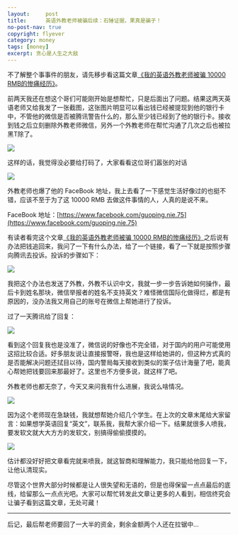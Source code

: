 ```yaml
---
layout:     post
title:      英语外教老师被骗后续：石锤证据，果真是骗子！
no-post-nav: true
copyright: flyever
category: money
tags: [money]
excerpt: 贪心是人生之大敌
---
```


不了解整个事事件的朋友，请先移步看这篇文章[《我的英语外教老师被骗 10000 RMB的惨痛经历》](http://www.ityouknow.com/life/2018/10/22/english-teacher-10000-rmb.html)。

前两天我还在想这个哥们可能刚开始是想帮忙，只是后面出了问题。结果这两天英语老师又给我发了一张截图，这张图片明显可以看出钱已经被提现到他的银行卡中，不管他的微信是否被腾讯警告什么的，那么至少钱已经到了他的银行卡。接收到钱之后立刻删除外教老师微信，另外一个外教老师在帮忙沟通了几次之后也被拉黑T除了。

![](http://www.itmind.net/assets/images/2018/life/tx.jpg)

这样的话，我觉得没必要给打码了，大家看看这位哥们嚣张的对话

![](http://www.itmind.net/assets/images/2018/life/dh1.png)

外教老师也爆了他的 FaceBook 地址，我上去看了一下感觉生活好像过的也挺不错，应该不至于为了这 10000 RMB 去做这件事情的人，人真的是说不来。

FaceBook 地址：[https://www.facebook.com/guoping.nie.75](https://www.facebook.com/guoping.nie.75)

有读者看完这个文章[《我的英语外教老师被骗 10000 RMB的惨痛经历》](http://www.ityouknow.com/life/2018/10/22/english-teacher-10000-rmb.html)之后说有办法把钱追回来，我问了一下有什么办法，给了一个链接，看了一下就是按照步骤向腾讯去投诉。投诉的步骤如下：

![](http://www.itmind.net/assets/images/2018/life/wxjb.png)

我把这个办法也发送了外教，外教不认识中文，我就一步一步告诉她如何操作，最后卡到姓名那块，微信举报者的姓名不支持英文？难怪微信国际化做得烂，都是有原因的，没办法我又用自己的账号在微信上帮她进行了投诉。

过了一天腾讯给了回复：

![](http://www.itmind.net/assets/images/2018/life/tx110.jpg)

看到这个回复我也是没准了，微信说的好像也不完全错，对于国内的用户可能使用这招比较合适。好多朋友说让直接报警呀，我也是这样给她讲的，但这种方式真的是否能解决问题还拭目以待，国内警局每天接收到类似的案子估计海量了吧，能真心帮她把钱要回来那最好了。这里也不方便多说，就这样了吧。


外教老师也都无奈了，今天又来问我有什么进展，我说么啥情况。

![](http://www.itmind.net/assets/images/2018/life/talk.png)


因为这个老师现在急缺钱，我就想帮她介绍几个学生。在上次的文章末尾给大家留言：如果想学英语回复“英文”，联系我，我帮大家介绍一下。结果就很多人喷我，要发软文就大大方方的发软文，别搞得偷偷摸摸的。

![](http://www.itmind.net/assets/images/2018/life/nc.png)

估计都没好好把文章看完就来喷我，就这智商和理解能力，我只能给他回复一下，让他认清现实。

尽管这个世界大部分时候都是让人很失望和无语的，但是也得保留一点点最后的底线，给留那么一点点光吧。大家可以帮忙转发此文章让更多的人看到，相信终究会让骗子看到这篇文章，无处可藏！


---

后记，最后帮老师要回了一大半的资金，剩余金额两个人还在拉锯中...
